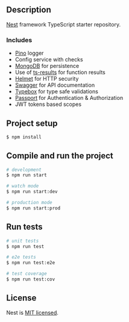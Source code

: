 ## Description

[Nest](https://github.com/nestjs/nest) framework TypeScript starter repository.

### Includes

- [Pino](https://github.com/pinojs/pino) logger
- Config service with checks
- [MongoDB](https://www.mongodb.com/) for persistence
- Use of [ts-results](https://github.com/vultix/ts-results) for function results
- [Helmet](https://github.com/helmetjs/helmet) for HTTP security
- [Swagger](https://swagger.io/) for API documentation
- [Typebox](https://github.com/sinclairzx81/typebox) for type safe validations
- [Passport](https://github.com/jaredhanson/passport) for Authentication & Authorization
- JWT tokens based scopes

## Project setup

```bash
$ npm install
```

## Compile and run the project

```bash
# development
$ npm run start

# watch mode
$ npm run start:dev

# production mode
$ npm run start:prod
```

## Run tests

```bash
# unit tests
$ npm run test

# e2e tests
$ npm run test:e2e

# test coverage
$ npm run test:cov
```

## License

Nest is [MIT licensed](https://github.com/nestjs/nest/blob/master/LICENSE).
